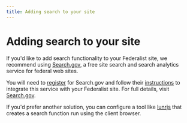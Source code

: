 ```yaml
---
title: Adding search to your site
---
```


# Adding search to your site

If you'd like to add search functionality to your Federalist site, we recommend using [Search.gov][], a free site search and search analytics service for federal web sites.

You will need to [register](https://search.usa.gov/signup) for Search.gov and follow their [instructions](https://search.gov/blog/go-live.html) to integrate this service with your Federalist site. For full details, visit [Search.gov][].

If you'd prefer another solution, you can configure a tool like [lunrjs](https://lunrjs.com/) that creates a search function run using the client browser.

[Search.gov]: https://search.gov/
